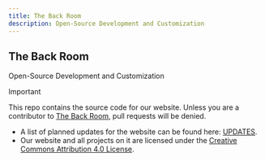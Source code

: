 ```yaml
---
title: The Back Room
description: Open-Source Development and Customization
---
```


## The Back Room

Open-Source Development and Customization

> [!IMPORTANT]
> This repo contains the source code for our website. Unless you are a contributor to [The Back Room][The Back Room], pull requests will be denied.
>
> - A list of planned updates for the website can be found here: [UPDATES][UPDATES].  
> - Our website and all projects on it are licensed under the [Creative Commons Attribution 4.0 License][LICENSE].

<!-- ////////////////////////////////////////////////////////////////////////////////////////////////////////////////////// -->

[The Back Room]: https://the-back-room.info

<!-- ////////////////////////////////////////////////////////////////////////////////////////////////////////////////////// -->

[UPDATES]: /UPDATES.md
[LICENSE]: /LICENSE.md

<!-- ////////////////////////////////////////////////////////////////////////////////////////////////////////////////////// -->
